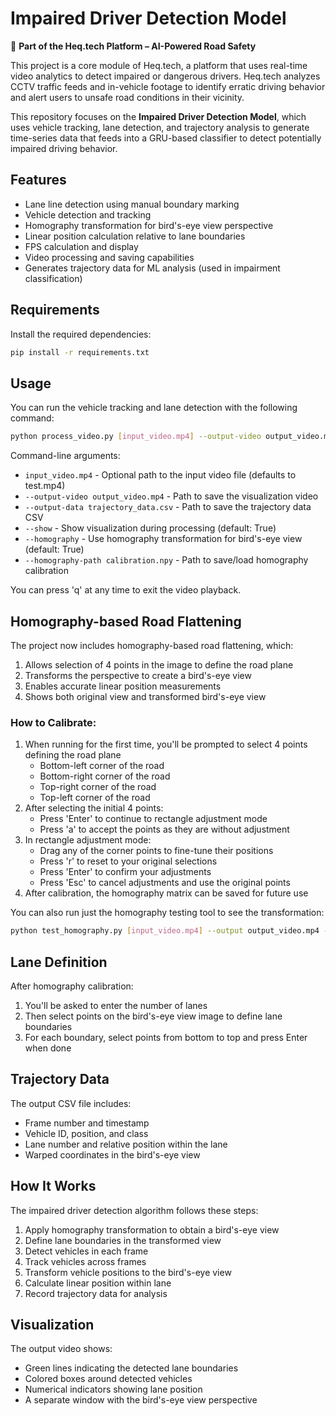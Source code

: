# Impaired Driver Detection Model

🚗 **Part of the Heq.tech Platform – AI-Powered Road Safety**

This project is a core module of Heq.tech, a platform that uses real-time video analytics to detect impaired or dangerous drivers. Heq.tech analyzes CCTV traffic feeds and in-vehicle footage to identify erratic driving behavior and alert users to unsafe road conditions in their vicinity.

This repository focuses on the **Impaired Driver Detection Model**, which uses vehicle tracking, lane detection, and trajectory analysis to generate time-series data that feeds into a GRU-based classifier to detect potentially impaired driving behavior.

## Features

- Lane line detection using manual boundary marking  
- Vehicle detection and tracking  
- Homography transformation for bird's-eye view perspective  
- Linear position calculation relative to lane boundaries  
- FPS calculation and display  
- Video processing and saving capabilities  
- Generates trajectory data for ML analysis (used in impairment classification)

## Requirements

Install the required dependencies:

```bash
pip install -r requirements.txt
```

## Usage

You can run the vehicle tracking and lane detection with the following command:

```bash
python process_video.py [input_video.mp4] --output-video output_video.mp4 --output-data trajectory_data.csv --homography --homography-path calibration.npy
```

Command-line arguments:
- `input_video.mp4` - Optional path to the input video file (defaults to test.mp4)
- `--output-video output_video.mp4` - Path to save the visualization video
- `--output-data trajectory_data.csv` - Path to save the trajectory data CSV
- `--show` - Show visualization during processing (default: True)
- `--homography` - Use homography transformation for bird's-eye view (default: True)
- `--homography-path calibration.npy` - Path to save/load homography calibration

You can press 'q' at any time to exit the video playback.

## Homography-based Road Flattening

The project now includes homography-based road flattening, which:
1. Allows selection of 4 points in the image to define the road plane
2. Transforms the perspective to create a bird's-eye view
3. Enables accurate linear position measurements
4. Shows both original view and transformed bird's-eye view

### How to Calibrate:
1. When running for the first time, you'll be prompted to select 4 points defining the road plane
   - Bottom-left corner of the road
   - Bottom-right corner of the road
   - Top-right corner of the road
   - Top-left corner of the road
2. After selecting the initial 4 points:
   - Press 'Enter' to continue to rectangle adjustment mode
   - Press 'a' to accept the points as they are without adjustment
3. In rectangle adjustment mode:
   - Drag any of the corner points to fine-tune their positions
   - Press 'r' to reset to your original selections
   - Press 'Enter' to confirm your adjustments
   - Press 'Esc' to cancel adjustments and use the original points
4. After calibration, the homography matrix can be saved for future use

You can also run just the homography testing tool to see the transformation:
```bash
python test_homography.py [input_video.mp4] --output output_video.mp4 --calibration calibration.npy
```

## Lane Definition

After homography calibration:
1. You'll be asked to enter the number of lanes
2. Then select points on the bird's-eye view image to define lane boundaries
3. For each boundary, select points from bottom to top and press Enter when done

## Trajectory Data

The output CSV file includes:
- Frame number and timestamp
- Vehicle ID, position, and class
- Lane number and relative position within the lane
- Warped coordinates in the bird's-eye view

## How It Works

The impaired driver detection algorithm follows these steps:

1. Apply homography transformation to obtain a bird's-eye view
2. Define lane boundaries in the transformed view
3. Detect vehicles in each frame
4. Track vehicles across frames
5. Transform vehicle positions to the bird's-eye view
6. Calculate linear position within lane
7. Record trajectory data for analysis

## Visualization

The output video shows:
- Green lines indicating the detected lane boundaries
- Colored boxes around detected vehicles
- Numerical indicators showing lane position
- A separate window with the bird's-eye view perspective 
